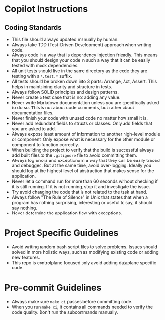 # Copilot Instructions

## Coding Standards

- This file should always updated manually by human.
- Always take TDD (Test-Driven Development) approach when writing code.
- Always code in a way that is dependency injection friendly. This means that you should design your code in such a way that it can be easily tested with mock dependencies.
- All unit tests should live in the same directory as the code they are testing with a `*.test.*` suffix.
- All tests should be broken down into 3 parts: Arrange, Act, Assert. This helps in maintaining clarity and structure in tests.
- Always follow SOLID principles and design patterns.
- Never create a test case that is not adding any value.
- Never write Markdown documentation unless you are specifically asked to do so. This is not about code comments, but rather about documentation files.
- Never finish your code with unused code no matter how small it is.
- Never add redundant fields to structs or classes. Only add fields that you are asked to add.
- Always expose least amount of information to another high-level module or component. Only expose what is necessary for the other module or component to function correctly.
- When building the project to verify that the build is successful always add built files to the `.gitignore` file to avoid committing them.
- Always log errors and exceptions in a way that they can be easily traced and debugged. But at the same time, avoid over-logging. Ideally you should log at the highest level of abstraction that makes sense for the application.
- Never let a command run for more than 60 seconds without checking if it is still running. If it is not running, stop it and investigate the issue.
- Try avoid changing the code that is not related to the task at hand.
- Always follow "The Rule of Silence" in Unix that states that when a program has nothing surprising, interesting or useful to say, it should say nothing.
- Never determine the application flow with exceptions.

# Project Specific Guidelines

- Avoid writing random bash script files to solve problems. Issues should solved in more holistic ways, such as modifying existing code or adding new features.
- This repo is controlplane focused only avoid adding dataplane specific code.

# Pre-commit Guidelines

- Always make sure `make ci` passes before committing code.
- When you run `make ci`, it contains all commands needed to verify the code quality. Don't run the subcommands manually.
